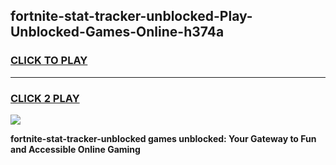 
## fortnite-stat-tracker-unblocked-Play-Unblocked-Games-Online-h374a
<h3>
<a href="https://premium76.site?title=fortnite-stat-tracker-unblocked&ref=25A">CLICK TO PLAY</a></h3>
<hr>

<h3>
<a href="https://premium76.site?title=fortnite-stat-tracker-unblocked&ref=25A">CLICK 2 PLAY</a>
  
</h3>

<a href="https://premium76.site?title=fortnite-stat-tracker-unblocked&ref=25A"><img src="https://clearcache.store/games.png"></a>


**fortnite-stat-tracker-unblocked games unblocked: Your Gateway to Fun and Accessible Online Gaming**
